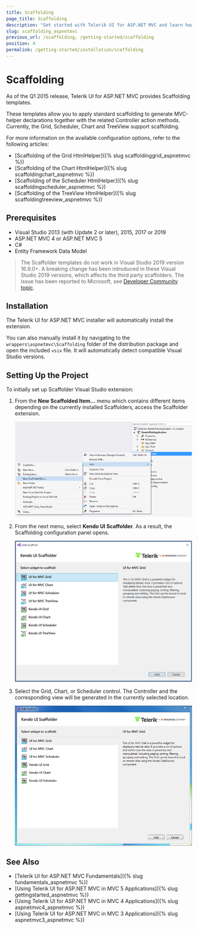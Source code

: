 ```yaml
---
title: Scaffolding
page_title: Scaffolding
description: "Get started with Telerik UI for ASP.NET MVC and learn how to use the Kendo UI Scaffolder extensions."
slug: scaffolding_aspnetmvc
previous_url: /scaffolding, /getting-started/scaffolding
position: 4
permalink: /getting-started/installation/scaffolding
---
```


# Scaffolding

As of the Q1 2015 release, Telerik UI for ASP.NET MVC provides Scaffolding templates.

These templates allow you to apply standard scaffolding to generate MVC-helper declarations together with the related Controller action methods. Currently, the Grid, Scheduler, Chart and TreeView support scaffolding.

For more information on the available configuration options, refer to the following articles:

* [Scaffolding of the Grid HtmlHelper]({% slug scaffoldinggrid_aspnetmvc %})
* [Scaffolding of the Chart HtmlHelper]({% slug scaffoldingchart_aspnetmvc %})
* [Scaffolding of the Scheduler HtmlHelper]({% slug scaffoldingscheduler_aspnetmvc %})
* [Scaffolding of the TreeView HtmlHelper]({% slug scaffoldingtreeview_aspnetmvc %})

## Prerequisites

* Visual Studio 2013 (with Update 2 or later), 2015, 2017 or 2019
* ASP.NET MVC 4 or ASP.NET MVC 5
* C#
* Entity Framework Data Model

> The Scaffolder templates do not work in Visual Studio 2019 version 16.9.0+. A breaking change has been introduced in these Visual Studio 2019 versions, which affects the third party scaffolders. The issue has been reported to Microsoft, see [Developer Community topic](https://developercommunity.visualstudio.com/t/visual-studio-2019-version-1691-resulted-in-custom/1371519).

## Installation

The Telerik UI for ASP.NET MVC installer will automatically install the extension.

You can also manually install it by navigating to the `wrappers\aspnetmvc\Scaffolding` folder of the distribution package and open the included `vsix` file. It will automatically detect compatible Visual Studio versions.

## Setting Up the Project

To initially set up Scaffolder Visual Studio extension:

1. From the **New Scaffolded Item...** menu which contains different items depending on the currently installed Scaffolders, access the Scaffolder extension.

    ![The new scaffolded item](../../images/scaffolding/new_scaffolded_item.png)

1. From the next menu, select **Kendo UI Scaffolder**. As a result, the Scaffolding configuration panel opens.

    ![The Kendo UI Scaffolder](../../images/scaffolding/kendo_ui_scaffolder.png)

1. Select the Grid, Chart, or Scheduler control. The Controller and the corresponding view will be generated in the currently selected location.

    ![Selecting widgets in the Kendo UI Scaffolder](../../images/scaffolding/widget_select.png)

## See Also

* [Telerik UI for ASP.NET MVC Fundamentals]({% slug fundamentals_aspnetmvc %})
* [Using Telerik UI for ASP.NET MVC in MVC 5 Applications]({% slug gettingstarted_aspnetmvc %})
* [Using Telerik UI for ASP.NET MVC in MVC 4 Applications]({% slug aspnetmvc4_aspnetmvc %})
* [Using Telerik UI for ASP.NET MVC in MVC 3 Applications]({% slug aspnetmvc3_aspnetmvc %})
